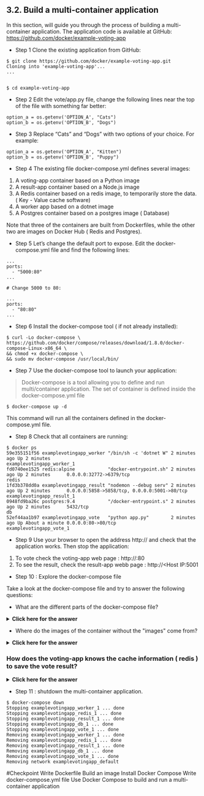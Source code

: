 ## 3.2. Build a multi-container application
In this section, will guide you through the process of building a multi-container application. The application code is available at GitHub:
https://github.com/docker/example-voting-app
* Step 1 Clone the existing application from GitHub:

```{r, engine='bash', count_lines}
$ git clone https://github.com/docker/example-voting-app.git
Cloning into 'example-voting-app'...
...


$ cd example-voting-app
```

* Step 2 Edit the vote/app.py file, change the following lines near the top of the file with something far better:

```{r, engine='bash', count_lines}
option_a = os.getenv('OPTION_A', "Cats")
option_b = os.getenv('OPTION_B', "Dogs")
```
* Step 3 Replace “Cats” and “Dogs”  with two options of your choice. For example:

```{r, engine='bash', count_lines}
option_a = os.getenv('OPTION_A', "Kitten")
option_b = os.getenv('OPTION_B', "Puppy")
```

* Step 4 The existing file docker-compose.yml defines several images:

1. A voting-app container based on a Python image
2. A result-app container based on a Node.js image
3. A Redis container based on a redis image, to temporarily store the data. ( Key - Value cache software)
4. A worker app based on a dotnet image
5. A Postgres container based on a postgres image ( Database)

Note that three of the containers are built from Dockerfiles, while the other two are images on Docker Hub ( Redis and Postgres).

* Step 5 Let’s change the default port to expose. Edit the docker-compose.yml file and find the following lines:

```{r, engine='bash', count_lines}
...
ports:
  - "5000:80"
...

# Change 5000 to 80:

...
ports:
  - "80:80"
...
```

* Step 6 Install the docker-compose tool ( if not already installed):

```{r, engine='bash', count_lines}
$ curl -Lo docker-compose \
https://github.com/docker/compose/releases/download/1.8.0/docker-compose-Linux-x86_64 \
&& chmod +x docker-compose \
&& sudo mv docker-compose /usr/local/bin/
```

* Step 7 Use the docker-compose tool to launch your application:

> Docker-compose is a tool allowing you to define and run multi/container application.
> The set of container is defined inside the docker-compose.yml file

```{r, engine='bash', count_lines}
$ docker-compose up -d
```

This command will run all the containers defined in the docker-compose.yml file.

* Step 8 Check that all containers are running:

```{r, engine='bash', count_lines}
$ docker ps
59e355151f56 examplevotingapp_worker "/bin/sh -c 'dotnet W" 2 minutes ago Up 2 minutes                                                     examplevotingapp_worker_1
fd0740ee1525 redis:alpine            "docker-entrypoint.sh" 2 minutes ago Up 2 minutes      0.0.0.0:32772->6379/tcp                        redis
1fd3b378dd0a examplevotingapp_result "nodemon --debug serv" 2 minutes ago Up 2 minutes      0.0.0.0:5858->5858/tcp, 0.0.0.0:5001->80/tcp   examplevotingapp_result_1
0948fd9ba26c postgres:9.4            "/docker-entrypoint.s" 2 minutes ago Up 2 minutes      5432/tcp                                       db
52ef44aa1b97 examplevotingapp_vote   "python app.py"        2 minutes ago Up About a minute 0.0.0.0:80->80/tcp                             examplevotingapp_vote_1
```

* Step 9 Use your browser to open the address http://<Host IP> and check that the application works. Then stop the application:

1. To vote check the voting-app web page : http://<Host IP>:80
2. To see the result, check the result-app webb page : http://<Host IP:5001

* Step 10 : Explore the docker-compose file

Take a look at the docker-compose file and try to answer the following questions:

* What are the different parts of the docker-compose file?
<details>
<summary><b>Click here for the answer</b></summary>

### What are the different parts of the docker-compose file?

In this file, we can see three different information
1. Version : ( here 3) Indicates to docker-compose the version of the docker-file ( along the different docker-compose the syntax evolved a little bit).
2. Services : List and specification of the different container to start.
3. Volumes : List and specification of the docker volume that may be used by the containers.

</details>


* Where do the images of the container without the "images" come from?
<details>
<summary><b>Click here for the answer</b></summary>

### Where do the images of the container without the "images" come from?

These "image-less" containers have the image field replace with the field "build", which indicates the location of the 
container Dockerfile.
</details>

### How does the voting-app knows the cache information ( redis ) to save the vote result?

<details>
<summary><b>Click here for the answer</b></summary>

### How does the voting-app knows the cache information ( redis ) to save the vote result?

> Hint: Feel free to check the file ./vote/app.py

Here the redis information are semi hard-coded in the code. The voting-app point to the "redis" domain name. Since the redis container
is linked to the voting-app container, the "redis" domain name will be automatically translated to the redis ip.

```python
def get_redis():
    if not hasattr(g, 'redis'):
        g.redis = Redis(host="redis", db=0, socket_timeout=5)
ß    return g.redis
```

</details>






* Step 11 : shutdown the multi-container application.

```{r, engine='bash', count_lines}
$ docker-compose down
Stopping examplevotingapp_worker_1 ... done
Stopping examplevotingapp_redis_1 ... done
Stopping examplevotingapp_result_1 ... done
Stopping examplevotingapp_db_1 ... done
Stopping examplevotingapp_vote_1 ... done
Removing examplevotingapp_worker_1 ... done
Removing examplevotingapp_redis_1 ... done
Removing examplevotingapp_result_1 ... done
Removing examplevotingapp_db_1 ... done
Removing examplevotingapp_vote_1 ... done
Removing network examplevotingapp_default
```

#Checkpoint
Write Dockerfile
Build an image
Install Docker Compose
Write docker-compose.yml file
Use Docker Compose to build and run a multi-container application